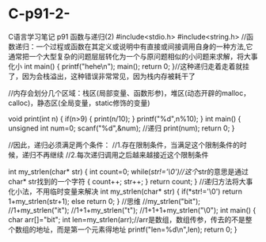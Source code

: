 # C-p91-2-
C语言学习笔记 p91 函数与递归(2)
#include<stdio.h>
#include<string.h>
//函数递归：一个过程或函数在其定义或说明中有直接或间接调用自身的一种方法,它通常把一个大型复杂的问题层层转化为一个与原问题相似的小问题来求解，将大事化小
int main()
{
    printf("hehe\n");
    main();
    return 0;
}//这种递归走着走着就挂了，因为会栈溢出，这种错误非常常见，因为栈内存被耗干了

//内存会划分几个区域：栈区(局部变量、函数形参)，堆区(动态开辟的malloc，calloc)，静态区(全局变量，static修饰的变量)

void print(int n)
{
    if(n>9)
        {
            print(n/10);
        }
        printf("%d",n%10);
}
int main()
{
    unsigned int num=0;
    scanf("%d",&num);
    //递归
    print(num);
    return 0;
}

//因此，递归必须满足两个条件：
//1.存在限制条件，当满足这个限制条件的时候，递归不再继续
//2.每次递归调用之后越来越接近这个限制条件

int my_strlen(char* str)
{
    int count=0;
    while(*str!='\0')//这个*str的意思是通过char* str找到的一个字符
    {
        count++;
        str++;
    }
    return count;
}
//递归方法将大事化小法，不用临时变量来解决
int my_strlen(char* str)
{
    if(*str!='\0')
        return 1+my_strlen(str+1);
    else
        return 0;
}
//思维
//my_strlen("bit");
//1+my_strlen("it");
//1+1+my_strlen("t");
//1+1+1+my_strlen("\0");
int main()
{
    char arr[]="bit";
    int len=my_strlen(arr);//arr是数组，数组传参，传去的不是整个数组的地址，而是第一个元素得地址
    printf("len=%d\n",len);
    return 0;
}







